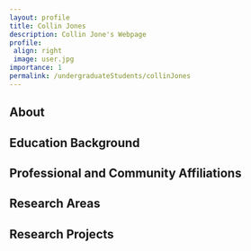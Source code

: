 ```yaml
---
layout: profile
title: Collin Jones
description: Collin Jone's Webpage
profile:
 align: right
 image: user.jpg
importance: 1
permalink: /undergraduateStudents/collinJones
---
```


## About

## Education Background

## Professional and Community Affiliations

## Research Areas

## Research Projects
